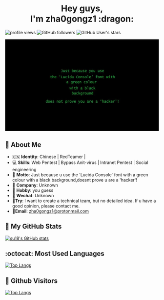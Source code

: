 
 <h1 align="center"> Hey guys,<br> I'm zha0gongz1  :dragon:</h1>

![profile views](https://komarev.com/ghpvc/?username=zha0gongz1)        ![GitHub followers](https://img.shields.io/github/followers/zha0gongz1?style=social)       ![GitHub User's stars](https://img.shields.io/github/stars/zha0gongz1?style=social)


<p align="center"> <img src="./zha0gongzi.jpg" alt="勿忘国耻" height=300/> </p>

## :busts_in_silhouette: About Me 

-  :cn: **Identity**: Chinese | RedTeamer | 
- &#x1f4bb; **Skills**: Web Pentest | Bypass Anit-virus | Intranet Pentest | Social engineering 
-  :jack_o_lantern: **Motto**: Just because u use the 'Lucida Console' font with a green colour with a black background,doesnt prove u are a 'hacker'!
- &#x1f3e2; **Company**: Unknown
-  :dizzy: **Hobby**: you guess
- &#x1f4f1; **Wechat**: Unknown
-  :dart:**Try**: I want to create a technical team, but no detailed idea. If u have a good opinion, please contact me.
-  :e-mail:**Email**: zha0gongz1@protonmail.com




##  :hibiscus: My GitHub Stats

[![su18's GitHub stats](https://github-readme-stats.vercel.app/api?username=zha0gongz1&show_icons=true)](https://www.cnblogs.com/H4ck3R-XiX/)



## :octocat: Most Used Languages

[![Top Langs](https://github-readme-stats.vercel.app/api/top-langs/?username=zha0gongz1&hide=html)](https://www.cnblogs.com/H4ck3R-XiX/)



## :watermelon: Github Visitors


[![Top Langs](https://profile-counter.glitch.me/zha0gongz1/count.svg)](https://www.cnblogs.com/H4ck3R-XiX/)


